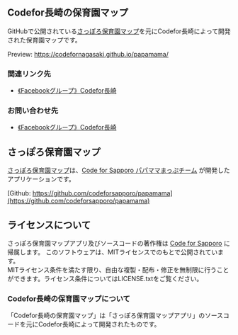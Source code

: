 ## Codefor長崎の保育園マップ

GitHubで公開されている[さっぽろ保育園マップ](https://github.com/codeforsapporo/papamama)を元にCodefor長崎によって開発された保育園マップです。

Preview:
https://codefornagasaki.github.io/papamama/


### 関連リンク先

* [《Facebookグループ》Codefor長崎](https://www.facebook.com/groups/1709440532692336/)

### お問い合わせ先

* [《Facebookグループ》Codefor長崎](https://www.facebook.com/groups/1709440532692336/)


## さっぽろ保育園マップ

[さっぽろ保育園マップ](http://papamama.codeforsapporo.org/)は、[Code for Sapporo パパママまっぷチーム](http://www.codeforsapporo.org/papamama/)
が開発したアプリケーションです。

[Github: https://github.com/codeforsapporo/papamama](https://github.com/codeforsapporo/papamama)


## ライセンスについて

さっぽろ保育園マップアプリ及びソースコードの著作権は [Code for Sapporo](http://www.codeforsapporo.org) に帰属します。  このソフトウェアは、MITライセンスでのもとで公開されています。  
MITライセンス条件を満たす限り、自由な複製・配布・修正を無制限に行うことができます。ライセンス条件についてはLICENSE.txtをご覧ください。

### Codefor長崎の保育園マップについて
「Codefor長崎の保育園マップ」は「さっぽろ保育園マップアプリ」のソースコードを元にCodefor長崎によって開発されたものです。
